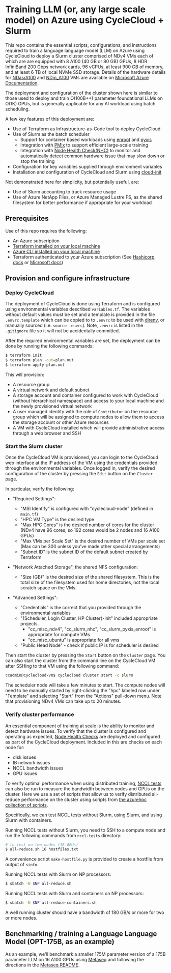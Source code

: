 # Training LLM (or, any large scale model) on Azure using CycleCloud + Slurm

This repo contains the essential scripts, configurations, and instructions required to train a language language model (LLM) on Azure using CycleCloud to deploy a Slurm cluster comprised of NDv4 VMs each of which are are equipped with 8 A100 (40 GB or 80 GB) GPUs, 8 HDR InfiniBand 200 Gbps network cards, 96 vCPUs, at least 900 GB of memory, and at least 6 TB of local NVMe SSD storage.
Details of the hardware details for [NDasrA100](https://learn.microsoft.com/en-us/azure/virtual-machines/nda100-v4-series) and [NDm_A100](https://learn.microsoft.com/en-us/azure/virtual-machines/ndm-a100-v4-series) VMs are available on [Microsoft Azure Documentation](https://learn.microsoft.com/en-us/azure/virtual-machines/).

The deployment and configuration of the cluster shown here is similar to those used to deploy and train O(100B++) parameter foundational LLMs on O(1K) GPUs, but is generally applicable for any AI workload using batch scheduling.

A few key features of this deployment are:
- Use of Terraform as Infrastructure-as-Code tool to deploy CycleCloud
- Use of Slurm as the batch scheduler
  - Support for container based workloads using [enroot](https://github.com/NVIDIA/enroot) and [pyxis](https://github.com/NVIDIA/pyxis)
  - Integration with [PMIx](https://pmix.github.io/) to support efficient large-scale training
  - Integration with [Node Health Check(NHC)](https://github.com/mej/nhc) to monitor and automatically detect common hardware issue that may slow down or stop the training
- Configuration for key variables supplied through environment variables
- Installation and configuration of CycleCloud and Slurm using [cloud-init](https://cloudinit.readthedocs.io/en/latest/)

Not demonstrated here for simplicity, but potentially useful, are:
- Use of Slurm accounting to track resource usage
- Use of Azure NetApp Files, or Azure Managed Lustre FS, as the shared filesystem for better performance if appropriate for your workload

## Prerequisites

Use of this repo requires the following:

- An Azure subscription
- [Terraform installed on your local machine](https://developer.hashicorp.com/terraform/tutorials/azure-get-started/install-cli)
- [Azure CLI installed on your local machine](https://docs.microsoft.com/en-us/cli/azure/install-azure-cli)
- Terraform authenticated to your Azure subscription (See [Hashicorp docs](https://developer.hashicorp.com/terraform/tutorials/azure-get-started/azure-build) or [Microsoft docs](https://learn.microsoft.com/en-us/azure/developer/terraform/quickstart-configure#configure-in-azure-cloud-shell-with-bash))

## Provision and configure infrastructure

### Deploy CycleCloud

The deployment of CycleCloud is done using Terraform and is configured using environmental variables described `variables.tf`.  The variables without default values must be set and a template is provided in the file `.envrc.template` which can be copied to to `.envrc` to be used with [direnv](https://direnv.net/), or manually sourced (i.e. `source .envrc`).  Note, `.envrc` is listed in the `.gitignore` file so it will not be accidentally committed.

After the required environmental variables are set, the deployment can be done by running the following commands:

```bash
$ terraform init
$ terraform plan -out=plan.out
$ terraform apply plan.out
```

This will provision:
- A resource group
- A virtual network and default subnet
- A storage account and container configured to work with CycleCloud (without hierarchical namespace) and access to your local machine and the newly provisioned virtual network
- A user managed identity with the role of `Contributor` on the resource group which will be assigned to compute nodes to allow them to access the storage account or other Azure resources
- A VM with CycleCloud installed which will provide administrative access through a web browser and SSH

### Start the Slurm cluster

Once the CycleCloud VM is provisioned, you can login to the CycleCloud web interface at the IP address of the VM using the credentials provided through the environmental variables.  Once logged in, verify the desired configuration of the cluster by pressing the `Edit` button on the `Cluster` page.

In particular, verify the following:

- "Required Settings":
    - "MSI Identify" is configured with "cyclecloud-node" (defined in `main.tf`)
    - "HPC VM Type" is the desired type
    - "Max HPC Cores" is the desired number of cores for the cluster (NDv4 have 96 cores, so 192 cores would be 2 nodes and 16 A100 GPUs)
    - "Max VMs per Scale Set" is the desired number of VMs per scale set (Max can be 300 unless you've made other special arrangements)
    - "Subnet ID" is the subnet ID of the default subnet created by Terraform

- "Network Attached Storage", the shared NFS configuration:
    - "Size (GB)" is the desired size of the shared filesystem. This is the total size of the filesystem used for home directories, not the local scratch space on the VMs.

- "Advanced Settings":
    - "Credentials" is the correct that you provided through the environmental variables
    - "{Scheduler, Login Cluster, HP Cluster}-init" included appropriate projects.
        - "cc_misc_ndv4", "cc_slurm_nhc", "cc_slurm_pyxis_enroot" is appropriate for compute VMs
        - "cc_misc_ubuntu" is appropriate for all vms
    - "Public Head Node" - check if public IP is for scheduler is desired

Then start the cluster by pressing the `Start` button on the `Cluster` page.  You can also start the cluster from the command line on the CycleCloud VM after SSHing to that VM using the following command:

```bash
ccadmin@cyclecloud-vm$ cyclecloud cluster start -c slurm
```

The scheduler node will take a few minutes to start.  The compute nodes will need to be manually started by right-clicking the "hpc" labeled row under "Template" and selecting "Start" from the "Actions" pull-down menu.  Note that provisioning NDv4 VMs can take up to 20 minutes.

### Verify cluster performance

An essential component of training at scale is the ability to monitor and detect hardware issues.  To verify that the cluster is configured and operating as expected, [Node Health Checks](https://github.com/mej/nhc) are deployed and configured as part of the CycleCloud deployment.  Included in this are checks on each node for:
- disk issues
- IB network issues
- NCCL bandwidth issues
- GPU issues

To verify optimal performance when using distributed training, [NCCL tests](https://github.com/NVIDIA/nccl-tests) can also be run to measure the bandwidth between nodes and GPUs on the cluster.
Here we use a set of scripts that allow us to verify distributed all-reduce performance on the cluster using scripts from [the azurehpc collection of scripts](https://github.com/Azure/azurehpc/tree/master/experimental/run_nccl_tests_ndv4).

Specifically, we can test NCCL tests without Slurm, using Slurm, and using Slurm with containers.

Running NCCL tests without Slurm, you need to SSH to a compute node and run the following commands from `nccl-tests` directory:

```bash
# to test on two nodes (16 GPUs)
$ all-reduce.sh 16 hostfiles.txt
```

A convenience script `make-hostfile.py` is provided to create a hostfile from output of `sinfo`.

Running NCCL tests with Slurm on NP processors:

```bash
$ sbatch -N $NP all-reduce.sh
```

Running NCCL tests with Slurm and containers on NP processors:

```bash
$ sbatch -N $NP all-reduce-containers.sh
```

A well running cluster should have a bandwidth of 180 GB/s or more for two or more nodes.

## Benchmarking / training a Language Language Model (OPT-175B, as an example)

As an example, we'll benchmark a smaller 175M parameter version of a 175B parameter LLM on 16 A100 GPUs using [Metaseq](https://github.com/facebookresearch/metaseq) and following the directions in the [Metaseq README](https://github.com/facebookresearch/metaseq/blob/main/docs/setup.md).
